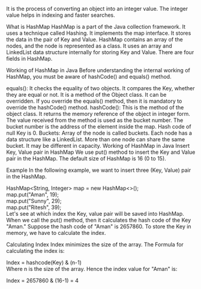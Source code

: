 It is the process of converting an object into an integer value. The integer value helps in indexing and faster searches.

What is HashMap
HashMap is a part of the Java collection framework. It uses a technique called Hashing. It implements the map interface. It stores the data in the pair of Key and Value. HashMap contains an array of the nodes, and the node is represented as a class. It uses an array and LinkedList data structure internally for storing Key and Value. There are four fields in HashMap.

Working of HashMap in Java
Before understanding the internal working of HashMap, you must be aware of hashCode() and equals() method.

equals(): It checks the equality of two objects. It compares the Key, whether they are equal or not. It is a method of the Object class. It can be overridden. If you override the equals() method, then it is mandatory to override the hashCode() method.
hashCode(): This is the method of the object class. It returns the memory reference of the object in integer form. The value received from the method is used as the bucket number. The bucket number is the address of the element inside the map. Hash code of null Key is 0.
Buckets: Array of the node is called buckets. Each node has a data structure like a LinkedList. More than one node can share the same bucket. It may be different in capacity.
Working of HashMap in Java
Insert Key, Value pair in HashMap
We use put() method to insert the Key and Value pair in the HashMap. The default size of HashMap is 16 (0 to 15).

Example
In the following example, we want to insert three (Key, Value) pair in the HashMap.

HashMap<String, Integer> map = new HashMap<>();  
map.put("Aman", 19);  
map.put("Sunny", 29);  
map.put("Ritesh", 39);  
Let's see at which index the Key, value pair will be saved into HashMap. When we call the put() method, then it calculates the hash code of the Key "Aman." Suppose the hash code of "Aman" is 2657860. To store the Key in memory, we have to calculate the index.

Calculating Index
Index minimizes the size of the array. The Formula for calculating the index is:

Index = hashcode(Key) & (n-1)  
Where n is the size of the array. Hence the index value for "Aman" is:

Index = 2657860 & (16-1) = 4  